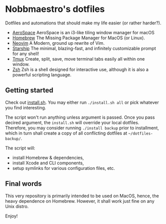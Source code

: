 # Nobbmaestro's dotfiles

Dotfiles and automations that should make my life easier (or rather harder?).

-   [AeroSpace](https://github.com/nikitabobko/AeroSpace) AeroSpace is an i3-like tiling window manager for macOS
-   [Homebrew](https://github.com/Homebrew/brew) The Missing Package Manager for MacOS (or Linux).
-   [Neovim](https://github.com/neovim/neovim) A Modern, ground up rewrite of Vim.
-   [Starship](https://github.com/starship/starship) The minimal, blazing-fast, and infinitely customizable prompt for any shell!
-   [Tmux](https://github.com/tmux/tmux) Create, split, save, move terminal tabs easily all within one window.
-   [Zsh](https://www.zsh.org) Zsh is a shell designed for interactive use, although it is also a powerful scripting language.

## Getting started

Check out [install.sh](install.sh). You may either run `./install.sh all` or pick whatever you find interesting.

The script won't run anything unless argument is passed. Once you pass decired argument, the `install.sh` will override your local dotfiles.
Therefore, you may consider running `./install backup` prior to installment, which in turn shall create a copy of all conflicting dotfiles at `~/dotfiles-backup/`.

The script will:

-   install Homebrew & dependencies,
-   install Xcode and CLI components,
-   setup symlinks for various configuration files, etc.

## Final words

This very repository is primarily intended to be used on MacOS, hence, the heavy dependence on Homebrew. However, it shall work just fine on any Unix distro.

Enjoy!
